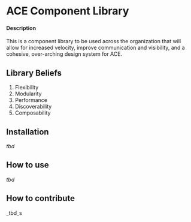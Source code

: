 # ACE Component Library
#### Description  
This is a component library to be used across the organization that will allow for increased velocity, improve communication and visibility, and a cohesive, over-arching design system for ACE.

## Library Beliefs
1. Flexibility
2. Modularity
3. Performance
4. Discoverability
5. Composability

## Installation
_tbd_

## How to use
_tbd_

## How to contribute
_tbd_s
